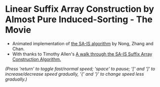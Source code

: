 # Linear Suffix Array Construction by Almost Pure Induced-Sorting - The Movie

<script src="animation_framework.js"></script>
<script src="suffix_array.js"></script>

 - Animated implementation of <a href="https://ugene.dev/tracker/secure/attachment/12144/Linear+Suffix+Array+Construction+by+Almost+Pure+Induced-Sorting.pdf">the SA-IS algorithm</a> by Nong, Zhang and Chan.
 - With thanks to Timothy Allen's <a href="https://zork.net/~st/jottings/sais.html">A walk through the SA-IS Suffix Array Construction Algorithm.</a>

_(Press 'return' to toggle fast/normal speed; 'space' to pause; '[' and ']' to increase/decrease speed gradually, '{' and '}' to change speed less gradually.)_
  <br><br><br><br>
  <canvas id="canvas" width="1600" height="2000">
